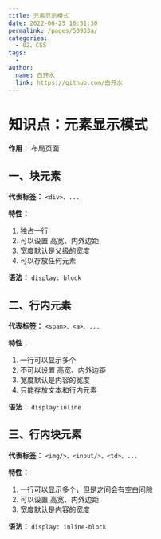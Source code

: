 ```yaml
---
title: 元素显示模式
date: 2022-06-25 16:51:30
permalink: /pages/50933a/
categories:
  - 02、CSS
tags:
  - 
author: 
  name: 白开水
  link: https://github.com/白开水
---
```

# 知识点：元素显示模式

**作用：** 布局页面

## 一、块元素

**代表标签：** `<div>、...`

**特性：** 
1. 独占一行
2. 可以设置 高宽、内外边距
3. 宽度默认是父级的宽度
4. 可以存放任何元素

**语法：** `display: block`

## 二、行内元素

**代表标签：** `<span>、<a>、...`

**特性：** 
1. 一行可以显示多个
2. 不可以设置 高宽、内外边距
3. 宽度默认是内容的宽度
4. 只能存放文本和行内元素

**语法：** `display:inline`

## 三、行内块元素

**代表标签：** `<img/>、<input/>、<td>、...`

**特性：**
1. 一行可以显示多个，但是之间会有空白间隙
2. 可以设置 高宽、内外边距
3. 宽度默认是内容的宽度

**语法：** `display: inline-block`